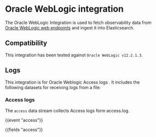 # Oracle WebLogic integration

The Oracle WebLogic Integration is used to fetch observability data from [Oracle WebLogic web endpoints](https://docs.oracle.com/cd/B16240_01/doc/em.102/b25987/oracle_weblogic.htm) and ingest it into Elasticsearch.

## Compatibility

This integration has been tested against `Oracle WebLogic v12.2.1.3`.

## Logs

This integration is for Oracle Weblogic Access logs . It includes the following datasets for receiving logs from a file:

### Access logs

The `access` data stream collects Access logs form access.log.

{{event "access"}}

{{fields "access"}}
